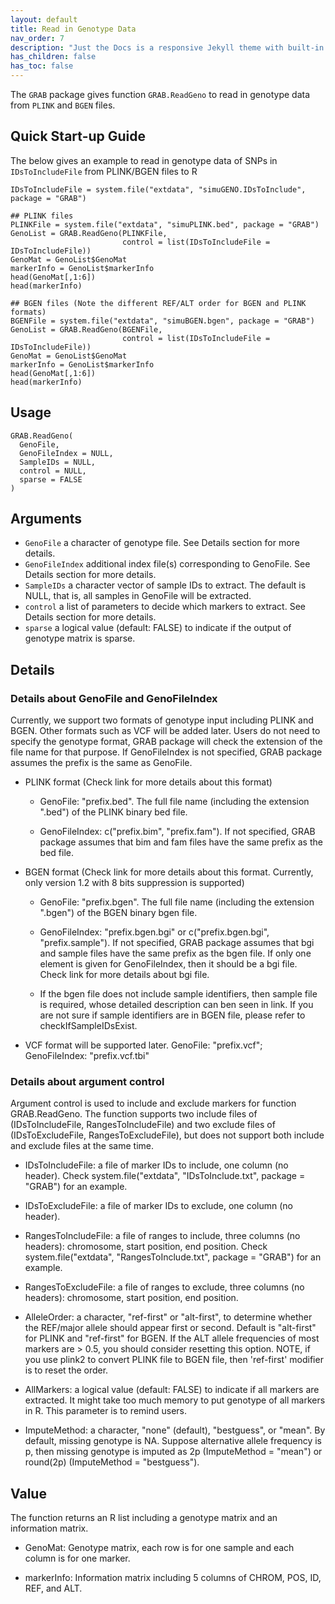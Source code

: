 ```yaml
---
layout: default
title: Read in Genotype Data
nav_order: 7
description: "Just the Docs is a responsive Jekyll theme with built-in search that is easily customizable and hosted on GitHub Pages."
has_children: false
has_toc: false
---
```


The ```GRAB``` package gives function ```GRAB.ReadGeno``` to read in genotype data from ```PLINK``` and ```BGEN``` files.

## Quick Start-up Guide

The below gives an example to read in genotype data of SNPs in ```IDsToIncludeFile``` from PLINK/BGEN files to R

```
IDsToIncludeFile = system.file("extdata", "simuGENO.IDsToInclude", package = "GRAB")

## PLINK files
PLINKFile = system.file("extdata", "simuPLINK.bed", package = "GRAB")
GenoList = GRAB.ReadGeno(PLINKFile, 
                         control = list(IDsToIncludeFile = IDsToIncludeFile)) 
GenoMat = GenoList$GenoMat
markerInfo = GenoList$markerInfo
head(GenoMat[,1:6])
head(markerInfo)

## BGEN files (Note the different REF/ALT order for BGEN and PLINK formats)
BGENFile = system.file("extdata", "simuBGEN.bgen", package = "GRAB")
GenoList = GRAB.ReadGeno(BGENFile, 
                         control = list(IDsToIncludeFile = IDsToIncludeFile))
GenoMat = GenoList$GenoMat
markerInfo = GenoList$markerInfo
head(GenoMat[,1:6])
head(markerInfo)
```

## Usage

```
GRAB.ReadGeno(
  GenoFile,
  GenoFileIndex = NULL,
  SampleIDs = NULL,
  control = NULL,
  sparse = FALSE
)
```

## Arguments

- ```GenoFile``` a character of genotype file. See Details section for more details.
- ```GenoFileIndex``` additional index file(s) corresponding to GenoFile. See Details section for more details.
- ```SampleIDs``` a character vector of sample IDs to extract. The default is NULL, that is, all samples in GenoFile will be extracted.
- ```control``` a list of parameters to decide which markers to extract. See Details section for more details.
- ```sparse``` a logical value (default: FALSE) to indicate if the output of genotype matrix is sparse.

## Details

### Details about GenoFile and GenoFileIndex

Currently, we support two formats of genotype input including PLINK and BGEN. Other formats such as VCF will be added later. Users do not need to specify the genotype format, GRAB package will check the extension of the file name for that purpose. If GenoFileIndex is not specified, GRAB package assumes the prefix is the same as GenoFile.

- PLINK format (Check link for more details about this format)

  - GenoFile: "prefix.bed". The full file name (including the extension ".bed") of the PLINK binary bed file.

  - GenoFileIndex: c("prefix.bim", "prefix.fam"). If not specified, GRAB package assumes that bim and fam files have the same prefix as the bed file.

- BGEN format (Check link for more details about this format. Currently, only version 1.2 with 8 bits suppression is supported)

  - GenoFile: "prefix.bgen". The full file name (including the extension ".bgen") of the BGEN binary bgen file.

  - GenoFileIndex: "prefix.bgen.bgi" or c("prefix.bgen.bgi", "prefix.sample"). If not specified, GRAB package assumes that bgi and sample files have the same prefix as the bgen file. If only one element is given for GenoFileIndex, then it should be a bgi file. Check link for more details about bgi file.

  - If the bgen file does not include sample identifiers, then sample file is required, whose detailed description can ben seen in link. If you are not sure if sample identifiers are in BGEN file, please refer to checkIfSampleIDsExist.

- VCF format will be supported later. GenoFile: "prefix.vcf"; GenoFileIndex: "prefix.vcf.tbi"

### Details about argument control

Argument control is used to include and exclude markers for function GRAB.ReadGeno. The function supports two include files of (IDsToIncludeFile, RangesToIncludeFile) and two exclude files of (IDsToExcludeFile, RangesToExcludeFile), but does not support both include and exclude files at the same time.

- IDsToIncludeFile: a file of marker IDs to include, one column (no header). Check system.file("extdata", "IDsToInclude.txt", package = "GRAB") for an example.

- IDsToExcludeFile: a file of marker IDs to exclude, one column (no header).

- RangesToIncludeFile: a file of ranges to include, three columns (no headers): chromosome, start position, end position. Check system.file("extdata", "RangesToInclude.txt", package = "GRAB") for an example.

- RangesToExcludeFile: a file of ranges to exclude, three columns (no headers): chromosome, start position, end position.

- AlleleOrder: a character, "ref-first" or "alt-first", to determine whether the REF/major allele should appear first or second. Default is "alt-first" for PLINK and "ref-first" for BGEN. If the ALT allele frequencies of most markers are > 0.5, you should consider resetting this option. NOTE, if you use plink2 to convert PLINK file to BGEN file, then 'ref-first' modifier is to reset the order.

- AllMarkers: a logical value (default: FALSE) to indicate if all markers are extracted. It might take too much memory to put genotype of all markers in R. This parameter is to remind users.

- ImputeMethod: a character, "none" (default), "bestguess", or "mean". By default, missing genotype is NA. Suppose alternative allele frequency is p, then missing genotype is imputed as 2p (ImputeMethod = "mean") or round(2p) (ImputeMethod = "bestguess").

## Value

The function returns an R list including a genotype matrix and an information matrix.

- GenoMat: Genotype matrix, each row is for one sample and each column is for one marker.

- markerInfo: Information matrix including 5 columns of CHROM, POS, ID, REF, and ALT.

